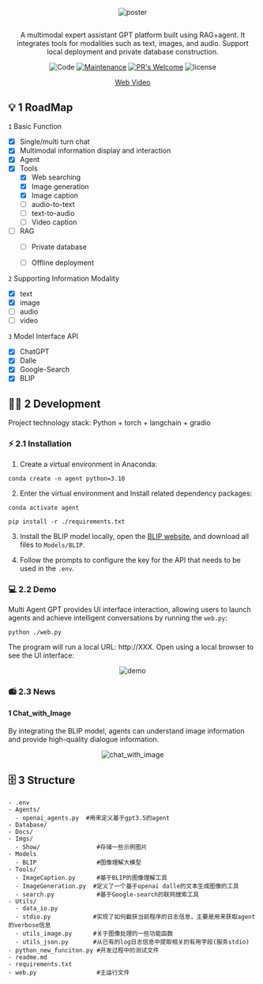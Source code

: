 <div align="center">

![poster](https://github.com/YangXuanyi/Multi-Agent-GPT/assets/83216339/b111f8f3-3b14-42dc-89b3-9a26c7a7deeb)

##

A multimodal expert assistant GPT platform built using RAG+agent. It integrates tools for modalities such as text, images, and audio. Support local deployment and private database construction.

![Code](https://img.shields.io/badge/Code-python-purple)
[![Maintenance](https://img.shields.io/badge/Maintained%3F-yes-green.svg)](https://GitHub.com/Naereen/StrapDown.js/graphs/commit-activity) [![PR's Welcome](https://img.shields.io/badge/PRs-welcome-brightgreen.svg?style=flat#pic_center)](http://makeapullrequest.com)
![license](https://img.shields.io/badge/License-MIT-{右半部分颜色})


[Web Video](https://github.com/YangXuanyi/Multi-Agent-GPT/assets/83216339/30e76e97-d02e-4a18-b5e1-896be99d5564)

</div>

## 💡 1 RoadMap

`1` Basic Function
   - [x] Single/multi turn chat
   - [x] Multimodal information display and interaction
   - [x] Agent
   - [x] Tools
      - [x] Web searching
      - [x] Image generation
      - [x] Image caption
      - [ ] audio-to-text
      - [ ] text-to-audio
      - [ ] Video caption
   - [ ] RAG
      - [ ] Private database
      - [ ] Offline deployment

   

`2` Supporting Information Modality
   - [x] text
   - [x] image
   - [ ] audio
   - [ ] video

`3` Model Interface API
   - [x] ChatGPT
   - [x] Dalle
   - [x] Google-Search
   - [x] BLIP

## 👨‍💻 2 Development

Project technology stack: Python + torch + langchain + gradio

### **⚡ 2.1 Installation**

1. Create a virtual environment in Anaconda:

  ```
  conda create -n agent python=3.10
  ```

2. Enter the virtual environment and Install related dependency packages:
  
  ```
  conda activate agent
  ```

  ```
  pip install -r ./requirements.txt
  ```

3. Install the BLIP model locally, open the [BLIP website](https://huggingface.co/Salesforce/blip-image-captioning-large), and download all files to ``Models/BLIP``.


4. Follow the prompts to configure the key for the API that needs to be used in the `.env`.



### **💻 2.2 Demo**

Multi Agent GPT provides UI interface interaction, allowing users to launch agents and achieve intelligent conversations by running the ``web.py``:

```
python ./web.py
```
The program will run a local URL: http://XXX. Open using a local browser to see the UI interface:

<div align="center">

![demo](https://github.com/YangXuanyi/Multi-Agent-GPT/assets/83216339/82444566-c7db-41ab-b471-cc3fba5ada82)

</div>

### **📻 2.3 News**

#### 1 Chat_with_Image

By integrating the BLIP model, agents can understand image information and provide high-quality dialogue information.

<div align="center">

![chat_with_image](https://github.com/YangXuanyi/Multi-Agent-GPT/assets/83216339/2e5ec67c-eaee-4eca-adc8-fc63a827d990)

</div>


## 🗄️ 3 Structure

```
- .env
- Agents/
  - openai_agents.py  #用来定义基于gpt3.5的agent
- Database/
- Docs/
- Imgs/
  - Show/                #存储一些示例图片
- Models
  - BLIP                 #图像理解大模型
- Tools/
  - ImageCaption.py      #基于BLIP的图像理解工具
  - ImageGeneration.py  #定义了一个基于openai dalle的文本生成图像的工具
  - search.py            #基于Google-search的联网搜索工具
- Utils/
  - data_io.py
  - stdio.py            #实现了如何截获当前程序的日志信息，主要是用来获取agent的verbose信息
  - utils_image.py      #关于图像处理的一些功能函数
  - utils_json.py       #从已有的log日志信息中提取相关的有用字段(服务stdio) 
- python_new_funciton.py #开发过程中的测试文件
- readme.md
- requirements.txt
- web.py                 #主运行文件

```